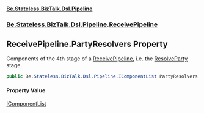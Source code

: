 #### [Be.Stateless.BizTalk.Dsl.Pipeline](README.md 'README')
### [Be.Stateless.BizTalk.Dsl.Pipeline](Be.Stateless.BizTalk.Dsl.Pipeline.md 'Be.Stateless.BizTalk.Dsl.Pipeline').[ReceivePipeline](ReceivePipeline.md 'Be.Stateless.BizTalk.Dsl.Pipeline.ReceivePipeline')

## ReceivePipeline.PartyResolvers Property

Components of the 4th stage of a [ReceivePipeline](ReceivePipeline.md 'Be.Stateless.BizTalk.Dsl.Pipeline.ReceivePipeline'), i.e. the [ResolveParty](IReceivePipelineStageList.ResolveParty.md 'Be.Stateless.BizTalk.Dsl.Pipeline.IReceivePipelineStageList.ResolveParty') stage.

```csharp
public Be.Stateless.BizTalk.Dsl.Pipeline.IComponentList PartyResolvers { get; }
```

#### Property Value
[IComponentList](IComponentList.md 'Be.Stateless.BizTalk.Dsl.Pipeline.IComponentList')